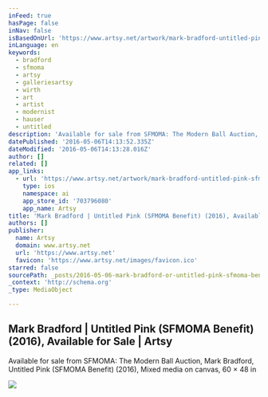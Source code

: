 ```yaml
---
inFeed: true
hasPage: false
inNav: false
isBasedOnUrl: 'https://www.artsy.net/artwork/mark-bradford-untitled-pink-sfmoma-benefit?auction_id=sfmoma-the-modern-ball-auction'
inLanguage: en
keywords:
  - bradford
  - sfmoma
  - artsy
  - galleriesartsy
  - wirth
  - art
  - artist
  - modernist
  - hauser
  - untitled
description: 'Available for sale from SFMOMA: The Modern Ball Auction, Mark Bradford, Untitled Pink (SFMOMA Benefit) (2016), Mixed media on canvas, 60 × 48 in'
datePublished: '2016-05-06T14:13:52.335Z'
dateModified: '2016-05-06T14:13:28.016Z'
author: []
related: []
app_links:
  - url: 'https://www.artsy.net/artwork/mark-bradford-untitled-pink-sfmoma-benefit'
    type: ios
    namespace: ai
    app_store_id: '703796080'
    app_name: Artsy
title: 'Mark Bradford | Untitled Pink (SFMOMA Benefit) (2016), Available for Sale | Artsy'
authors: []
publisher:
  name: Artsy
  domain: www.artsy.net
  url: 'https://www.artsy.net'
  favicon: 'https://www.artsy.net/images/favicon.ico'
starred: false
sourcePath: _posts/2016-05-06-mark-bradford-or-untitled-pink-sfmoma-benefit-2016-avail.md
_context: 'http://schema.org'
_type: MediaObject

---
```

<article style=""><h1>Mark Bradford | Untitled Pink (SFMOMA Benefit) (2016), Available for Sale | Artsy</h1><p>Available for sale from SFMOMA: The Modern Ball Auction, Mark Bradford, Untitled Pink (SFMOMA Benefit) (2016), Mixed media on canvas, 60 × 48 in</p><img src="https://d32dm0rphc51dk.cloudfront.net/o7rJe7qp_-EULMcHpIJVFg/large.jpg" /></article>